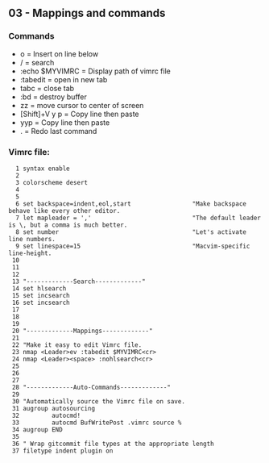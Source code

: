 ## 03 - Mappings and commands

### Commands

- o = Insert on line below
- / = search
- :echo $MYVIMRC = Display path of vimrc file
- :tabedit = open in new tab
- tabc = close tab
- :bd = destroy buffer
- zz = move cursor to center of screen
- [Shift]+V y p = Copy line then paste
- yyp = Copy line then paste
- . = Redo last command

### Vimrc file:

```
  1 syntax enable
  2
  3 colorscheme desert
  4
  5
  6 set backspace=indent,eol,start                 "Make backspace behave like every other editor.
  7 let mapleader = ','                            "The default leader is \, but a comma is much better.
  8 set number                                     "Let's activate line numbers.
  9 set linespace=15                               "Macvim-specific line-height.
 10
 11
 12
 13 "-------------Search-------------"
 14 set hlsearch
 15 set incsearch
 16 set incsearch
 17
 18
 19
 20 "-------------Mappings-------------"
 21
 22 "Make it easy to edit Vimrc file.
 23 nmap <Leader>ev :tabedit $MYVIMRC<cr>
 24 nmap <Leader><space> :nohlsearch<cr>
 25
 26
 27
 28 "-------------Auto-Commands-------------"
 29
 30 "Automatically source the Vimrc file on save.
 31 augroup autosourcing
 32         autocmd!
 33         autocmd BufWritePost .vimrc source %
 34 augroup END
 35
 36 " Wrap gitcommit file types at the appropriate length
 37 filetype indent plugin on
```
